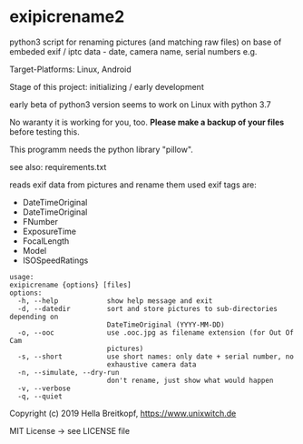 # exipicrename2

python3 script for renaming pictures (and matching raw files)
on base of embeded exif / iptc data - date, camera name, serial numbers e.g.

Target-Platforms: Linux, Android

Stage of this project: initializing / early development


early beta  of python3 version
seems to work on Linux with python 3.7

No waranty it is working for you, too.
**Please make a backup of your files** before testing this. 


This programm needs the python library "pillow".

see also: requirements.txt


reads exif data from pictures and rename them
used exif tags are:
* DateTimeOriginal
* DateTimeOriginal
* FNumber
* ExposureTime
* FocalLength
* Model
* ISOSpeedRatings

```
usage:
exipicrename {options} [files]
options:
  -h, --help            show help message and exit
  -d, --datedir         sort and store pictures to sub-directories depending on
                        DateTimeOriginal (YYYY-MM-DD)
  -o, --ooc             use .ooc.jpg as filename extension (for Out Of Cam
                        pictures)
  -s, --short           use short names: only date + serial number, no
                        exhaustive camera data
  -n, --simulate, --dry-run
                        don't rename, just show what would happen
  -v, --verbose
  -q, --quiet

```


Copyright (c) 2019 Hella Breitkopf, https://www.unixwitch.de

MIT License -> see LICENSE file
